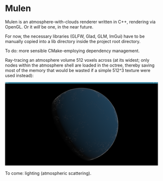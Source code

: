 # Mulen
Mulen is an atmosphere-with-clouds renderer written in C++, rendering via OpenGL. Or it *will* be one, in the near future.

For now, the necessary libraries (GLFW, Glad, GLM, ImGui) have to be manually copied into a lib directory inside the project root directory.

To do: more sensible CMake-employing dependency management.

Ray-tracing an atmosphere volume 512 voxels across (at its widest; only nodes within the atmosphere shell are loaded in the octree, thereby saving most of the memory that would be wasted if a simple 512^3 texture were used instead):

![Ray-tracing the practical equivalent of a 512^3 voxel volume](img/20200128_Mulen_076.png)

To come: lighting (atmospheric scattering).
